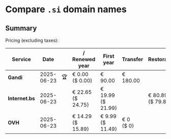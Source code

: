 # Compare `.si` domain names

## Summary

Pricing (excluding taxes):

| Service | Date |  | / Renewed year | First year | Transfer | Restoration |
|--|--|--|--|--|--|--|
| **Gandi** | 2025-06-23 | 🏆 | € 0.00<br>($ 0.00) | € 90.00 | € 180.00 |  |
| **Internet.bs** | 2025-06-23 |  | € 22.65<br>($ 24.75) | € 19.99<br>($ 21.99) |  | € 80.89<br>($ 79.89) |
| **OVH** | 2025-06-23 |  | € 14.29<br>($ 15.89) | € 9.99<br>($ 11.49) | € 0<br>($ 0) |  |
